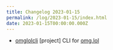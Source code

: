 ```yaml
---
title: Changelog 2023-01-15
permalink: /log/2023-01-15/index.html
date: 2023-01-15T00:00:00.000Z
---
```


- [omglolcli](https://github.com/rknightuk/omglolcli) [project] CLI for [omg.lol](https://home.omg.lol/referred-by/robb)